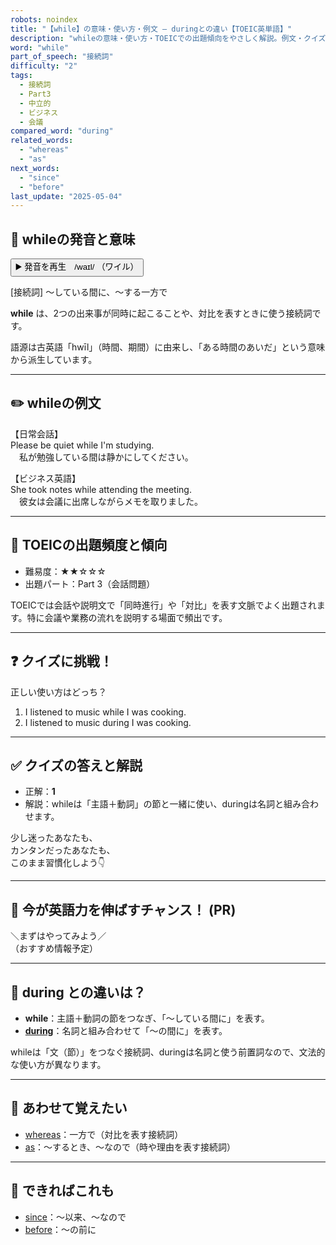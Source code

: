 ```yaml
---
robots: noindex
title: "【while】の意味・使い方・例文 ― duringとの違い【TOEIC英単語】"
description: "whileの意味・使い方・TOEICでの出題傾向をやさしく解説。例文・クイズ付きでduringとの違いもわかりやすく学べます。"
word: "while"
part_of_speech: "接続詞"
difficulty: "2"
tags:
  - 接続詞
  - Part3
  - 中立的
  - ビジネス
  - 会議
compared_word: "during"
related_words:
  - "whereas"
  - "as"
next_words:
  - "since"
  - "before"
last_update: "2025-05-04"
---
```


## 🔰 whileの発音と意味

<button class="play-audio" onclick="playTTS('while')">
  <span class="play-audio-main">
    ▶️ 発音を再生　/waɪl/
  </span>
  <span class="play-audio-sub">
    （ワイル）
  </span>
</button>

[接続詞] ～している間に、～する一方で

**while** は、2つの出来事が同時に起こることや、対比を表すときに使う接続詞です。

語源は古英語「hwīl」（時間、期間）に由来し、「ある時間のあいだ」という意味から派生しています。

---

## ✏️ whileの例文

【日常会話】  
Please be quiet while I'm studying.  
　私が勉強している間は静かにしてください。

【ビジネス英語】  
She took notes while attending the meeting.  
　彼女は会議に出席しながらメモを取りました。

---

## 🎯 TOEICの出題頻度と傾向

- 難易度：★★☆☆☆
- 出題パート：Part 3（会話問題）

TOEICでは会話や説明文で「同時進行」や「対比」を表す文脈でよく出題されます。特に会議や業務の流れを説明する場面で頻出です。

---

## ❓ クイズに挑戦！

正しい使い方はどっち？

1. I listened to music while I was cooking.  
2. I listened to music during I was cooking.

---

## ✅ クイズの答えと解説

- 正解：**1**
- 解説：whileは「主語＋動詞」の節と一緒に使い、duringは名詞と組み合わせます。

少し迷ったあなたも、  
カンタンだったあなたも、  
このまま習慣化しよう👇️

---

## 🚀 今が英語力を伸ばすチャンス！ (PR)

<div class="info-center">
＼まずはやってみよう／<br>  
（おすすめ情報予定）
</div>

---

## 🤔  during との違いは？

- **while**：主語＋動詞の節をつなぎ、「～している間に」を表す。
- **[during](/word/during/)**：名詞と組み合わせて「～の間に」を表す。

whileは「文（節）」をつなぐ接続詞、duringは名詞と使う前置詞なので、文法的な使い方が異なります。

---

## 🧩 あわせて覚えたい

- [whereas](/word/whereas/)：一方で（対比を表す接続詞）
- [as](/word/as/)：～するとき、～なので（時や理由を表す接続詞）

---

## 📖 できればこれも

- [since](/word/since/)：～以来、～なので
- [before](/word/before/)：～の前に

<!-- cvid: aid29_bid08 -->
